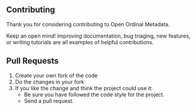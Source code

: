 ## Contributing

Thank you for considering contributing to Open Ordinal Metadata.

Keep an open mind! Improving documentation, bug triaging, new features, or writing tutorials are all examples of helpful contributions.

## Pull Requests

1. Create your own fork of the code
2. Do the changes in your fork
3. If you like the change and think the project could use it:
   * Be sure you have followed the code style for the project.
   * Send a pull request.
